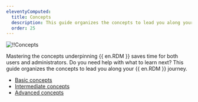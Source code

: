 ```yaml
---
eleventyComputed:
  title: Concepts
  description: This guide organizes the concepts to lead you along your {{ en.RDM }} journey.
  order: 25
---
```

![!!Concepts](https://webdevolutions.blob.core.windows.net/docs/en/rdm/windows/RDMWin6188.jpg) 

Mastering the concepts underpinning {{ en.RDM }} saves time for both users and administrators. Do you need help with what to learn next? This guide organizes the concepts to lead you along your {{ en.RDM }} journey.

* [Basic concepts](/rdm/windows/concepts/basic-concepts/)
* [Intermediate concepts](/rdm/windows/concepts/intermediate-concepts/)
* [Advanced concepts](/rdm/windows/concepts/advanced-concepts/)
